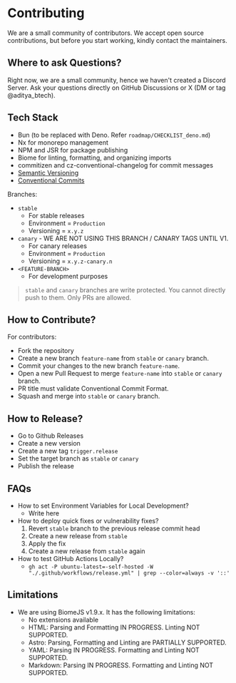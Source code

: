 # Contributing

We are a small community of contributors. We accept open source contributions, but before you start working, kindly contact the maintainers.

## Where to ask Questions?

Right now, we are a small community, hence we haven't created a Discord Server. Ask your questions directly on GitHub Discussions or X (DM or tag @aditya_btech).

## Tech Stack

- Bun (to be replaced with Deno. Refer `roadmap/CHECKLIST_deno.md`)
- Nx for monorepo management
- NPM and JSR for package publishing
- Biome for linting, formatting, and organizing imports
- commitizen and cz-conventional-changelog for commit messages
- [Semantic Versioning](https://semver.org/)
- [Conventional Commits](https://www.conventionalcommits.org/en/v1.0.0/)

Branches:

- `stable`
  - For stable releases
  - Environment = `Production`
  - Versioning = `x.y.z`
- `canary` - WE ARE NOT USING THIS BRANCH / CANARY TAGS UNTIL V1.
  - For canary releases
  - Environment = `Production`
  - Versioning = `x.y.z-canary.n`
- `<FEATURE-BRANCH>`
  - For development purposes

> `stable` and `canary` branches are write protected. You cannot directly push to them. Only PRs are allowed.

## How to Contribute?

For contributors:

- Fork the repository
- Create a new branch `feature-name` from `stable` or `canary` branch.
- Commit your changes to the new branch `feature-name`.
- Open a new Pull Request to merge `feature-name` into `stable` or `canary` branch.
- PR title must validate Conventional Commit Format.
- Squash and merge into `stable` or `canary` branch.

## How to Release?

- Go to Github Releases
- Create a new version
- Create a new tag `trigger.release`
- Set the target branch as `stable` or `canary`
- Publish the release

## FAQs

- How to set Environment Variables for Local Development?
  - Write here
- How to deploy quick fixes or vulnerability fixes?
  1. Revert `stable` branch to the previous release commit head
  2. Create a new release from `stable`
  3. Apply the fix
  4. Create a new release from `stable` again
- How to test GitHub Actions Locally?
  - `gh act -P ubuntu-latest=-self-hosted -W "./.github/workflows/release.yml" | grep --color=always -v '::'`

## Limitations

- We are using BiomeJS v1.9.x. It has the following limitations:
  - No extensions available
  - HTML: Parsing and Formatting IN PROGRESS. Linting NOT SUPPORTED.
  - Astro: Parsing, Formatting and Linting are PARTIALLY SUPPORTED.
  - YAML: Parsing IN PROGRESS. Formatting and Linting NOT SUPPORTED.
  - Markdown: Parsing IN PROGRESS. Formatting and Linting NOT SUPPORTED.

<!-- # - HUSKY AND COMMIT MESSAGE CHECKS -->
<!-- # - biome apply all rules for linting -->
<!-- Enable "Require Signed Commits" -->
